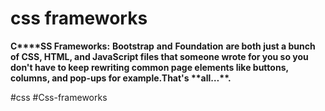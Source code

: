# css frameworks
**C****SS Frameworks:** **Bootstrap** **and** **Foundation** **are both just a bunch of CSS, HTML, and JavaScript files that someone wrote for you so you don't have to keep rewriting common page elements like buttons, columns, and pop-ups for example.****That's** **all…****.**

#css #Css-frameworks
